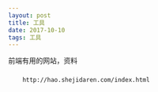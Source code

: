 ```yaml
---
layout: post
title: 工具
date: 2017-10-10
tags: 工具
---
```


   前端有用的网站，资料


### 
  
```
	http://hao.shejidaren.com/index.html
```

